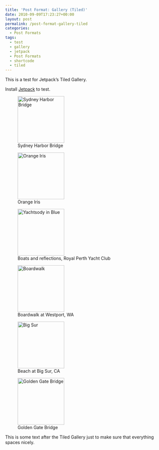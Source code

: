```yaml
---
title: 'Post Format: Gallery (Tiled)'
date: 2010-09-09T17:23:27+00:00
layout: post
permalink: /post-format-gallery-tiled
categories:
  - Post Formats
tags:
  - test
  - gallery
  - jetpack
  - Post Formats
  - shortcode
  - tiled
---
```

This is a test for Jetpack’s Tiled Gallery.

Install <a title="Jetpack for WordPress" href="http://wordpress.org/plugins/jetpack/" target="_blank">Jetpack</a> to test.

<div class='gallery galleryid-1031 gallery-columns-4 gallery-size-thumbnail'>
  <figure class='gallery-item'>
  
  <div class='gallery-icon landscape'>
    <a href='http://michaelnordmeyer.github.io/post-format-gallery/dsc09114'><img width="150" height="150" src="http://michaelnordmeyer.github.io/images/test/07/dsc09114-150x150.jpg" class="attachment-thumbnail size-thumbnail" alt="Sydney Harbor Bridge" aria-describedby="gallery-1-760" srcset="http://michaelnordmeyer.github.io/images/test/07/dsc09114-150x150.jpg 150w, http://michaelnordmeyer.github.io/images/test/07/dsc09114-100x100.jpg 100w" sizes="100vw"></a>
  </div><figcaption class='caption-text gallery-caption'>Sydney Harbor Bridge</figcaption></figure><figure class='gallery-item'>
  
  <div class='gallery-icon landscape'>
    <a href='http://michaelnordmeyer.github.io/post-format-gallery/dsc02085'><img width="150" height="150" src="http://michaelnordmeyer.github.io/images/test/07/dsc02085-150x150.jpg" class="attachment-thumbnail size-thumbnail" alt="Orange Iris" aria-describedby="gallery-1-763" srcset="http://michaelnordmeyer.github.io/images/test/07/dsc02085-150x150.jpg 150w, http://michaelnordmeyer.github.io/images/test/07/dsc02085-100x100.jpg 100w" sizes="100vw"></a>
  </div><figcaption class='caption-text gallery-caption'>Orange Iris</figcaption></figure><figure class='gallery-item'>
  
  <div class='gallery-icon landscape'>
    <a href='http://michaelnordmeyer.github.io/post-format-gallery/dsc03149'><img width="150" height="150" src="http://michaelnordmeyer.github.io/images/test/07/dsc03149-150x150.jpg" class="attachment-thumbnail size-thumbnail" alt="Yachtsody in Blue" aria-describedby="gallery-1-758" srcset="http://michaelnordmeyer.github.io/images/test/07/dsc03149-150x150.jpg 150w, http://michaelnordmeyer.github.io/images/test/07/dsc03149-100x100.jpg 100w" sizes="100vw"></a>
  </div><figcaption class='caption-text gallery-caption'>Boats and reflections, Royal Perth Yacht Club</figcaption></figure><figure class='gallery-item'>
  
  <div class='gallery-icon landscape'>
    <a href='http://michaelnordmeyer.github.io/post-format-gallery/dcp_2082'><img width="150" height="150" src="http://michaelnordmeyer.github.io/images/test/07/dcp_2082-150x150.jpg" class="attachment-thumbnail size-thumbnail" alt="Boardwalk" aria-describedby="gallery-1-757" srcset="http://michaelnordmeyer.github.io/images/test/07/dcp_2082-150x150.jpg 150w, http://michaelnordmeyer.github.io/images/test/07/dcp_2082-100x100.jpg 100w" sizes="100vw"></a>
  </div><figcaption class='caption-text gallery-caption'>Boardwalk at Westport, WA</figcaption></figure><figure class='gallery-item'>
  
  <div class='gallery-icon landscape'>
    <a href='http://michaelnordmeyer.github.io/post-format-gallery/michelle_049'><img width="150" height="150" src="http://michaelnordmeyer.github.io/images/test/07/michelle_049-150x150.jpg" class="attachment-thumbnail size-thumbnail" alt="Big Sur" aria-describedby="gallery-1-766" srcset="http://michaelnordmeyer.github.io/images/test/07/michelle_049-150x150.jpg 150w, http://michaelnordmeyer.github.io/images/test/07/michelle_049-100x100.jpg 100w" sizes="100vw"></a>
  </div><figcaption class='caption-text gallery-caption'>Beach at Big Sur, CA</figcaption></figure><figure class='gallery-item'>
  
  <div class='gallery-icon landscape'>
    <a href='http://michaelnordmeyer.github.io/post-format-gallery/100_5540'><img width="150" height="150" src="http://michaelnordmeyer.github.io/images/test/07/100_5540-150x150.jpg" class="attachment-thumbnail size-thumbnail" alt="Golden Gate Bridge" aria-describedby="gallery-1-755" srcset="http://michaelnordmeyer.github.io/images/test/07/100_5540-150x150.jpg 150w, http://michaelnordmeyer.github.io/images/test/07/100_5540-100x100.jpg 100w" sizes="100vw"></a>
  </div><figcaption class='caption-text gallery-caption'>Golden Gate Bridge</figcaption></figure>
</div>

This is some text after the Tiled Gallery just to make sure that everything spaces nicely.